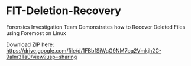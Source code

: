 # FIT-Deletion-Recovery
Forensics Investigation Team Demonstrates how to Recover Deleted Files using Foremost on Linux

Download ZIP here:
https://drive.google.com/file/d/1FBbfSiWqG9NM7bq2Vmkjh2C-9aIm3Ta0/view?usp=sharing
